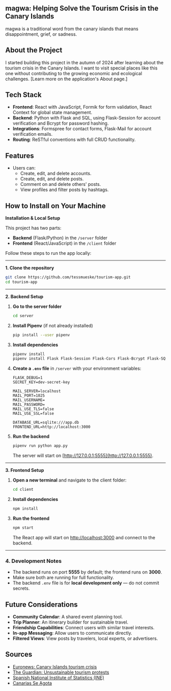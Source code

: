 ## magwa: Helping Solve the Tourism Crisis in the Canary Islands 
magwa is a traditional word from the canary islands that means disappointment, grief, or sadness.

## About the Project
I started building this project in the autumn of 2024 after learning about the tourism crisis in the Canary Islands. I want to visit special places like this one without contributing to the growing economic and ecological challenges. [Learn more on the application's About page.]

## Tech Stack
- **Frontend**: React with JavaScript, Formik for form validation, React Context for global state management.
- **Backend**: Python with Flask and SQL, using Flask-Session for account verification and Bcrypt for password hashing.
- **Integrations**: Formspree for contact forms, Flask-Mail for account verification emails.
- **Routing**: ReSTful conventions with full CRUD functionality.

## Features
- Users can:
  - Create, edit, and delete accounts.
  - Create, edit, and delete posts.
  - Comment on and delete others' posts.
  - View profiles and filter posts by hashtags.

## How to Install on Your Machine
**Installation & Local Setup**

This project has two parts:

* **Backend** (Flask/Python) in the `/server` folder
* **Frontend** (React/JavaScript) in the `/client` folder

Follow these steps to run the app locally:

---

**1. Clone the repository**

```bash
git clone https://github.com/tessmueske/tourism-app.git
cd tourism-app
```

---

**2. Backend Setup**

1. **Go to the server folder**

   ```bash
   cd server
   ```

2. **Install Pipenv** (if not already installed)

   ```bash
   pip install --user pipenv
   ```

3. **Install dependencies**

   ```bash
   pipenv install
   pipenv install Flask Flask-Session Flask-Cors Flask-Bcrypt Flask-SQLAlchemy python-dotenv psycopg2-binary Flask-Mail
   ```

4. **Create a `.env` file** in `/server` with your environment variables:

   ```env
   FLASK_DEBUG=1
   SECRET_KEY=dev-secret-key

   MAIL_SERVER=localhost
   MAIL_PORT=1025
   MAIL_USERNAME=
   MAIL_PASSWORD=
   MAIL_USE_TLS=false
   MAIL_USE_SSL=false

   DATABASE_URL=sqlite:///app.db
   FRONTEND_URL=http://localhost:3000
   ```

5. **Run the backend**

   ```bash
   pipenv run python app.py
   ```

   The server will start on [http://127.0.0.1:5555](http://127.0.0.1:5555).

---

**3. Frontend Setup**

1. **Open a new terminal** and navigate to the client folder:

   ```bash
   cd client
   ```

2. **Install dependencies**

   ```bash
   npm install
   ```

3. **Run the frontend**

   ```bash
   npm start
   ```

   The React app will start on [http://localhost:3000](http://localhost:3000) and connect to the backend.

---

### **4. Development Notes**

* The backend runs on port **5555** by default; the frontend runs on **3000**.
* Make sure both are running for full functionality.
* The backend `.env` file is for **local development only** — do not commit secrets.


## Future Considerations
- **Community Calendar**: A shared event planning tool.  
- **Trip Planner**: An itinerary builder for sustainable travel.  
- **Friendship Capabilities**: Connect users with similar travel interests.  
- **In-app Messaging**: Allow users to communicate directly.  
- **Filtered Views**: View posts by travelers, local experts, or advertisers.

## Sources
- [Euronews: Canary Islands tourism crisis](https://www.euronews.com/my-europe/2024/10/20/thousands-protest-against-over-tourism-in-canary-islands)
- [The Guardian: Unsustainable tourism protests](https://www.theguardian.com/world/2024/apr/20/thousands-protest-canary-islands-unsustainable-tourism)
- [Spanish National Institute of Statistics (INE)](https://www.ine.es/dyngs/Prensa/es/ECV2023.htm)
- [Canarias Se Agota](https://canariaseagota.com/)


